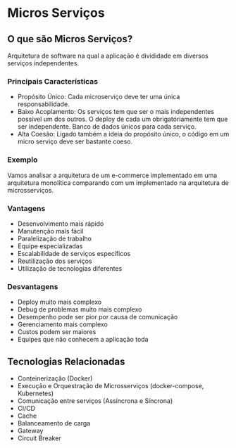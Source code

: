 # Micros Serviços

## O que são Micros Serviços?

Arquitetura de software na qual a aplicação é divididade em diversos serviços independentes.

### Principais Características

- Propósito Único: Cada microserviço deve ter uma única responsabilidade.
- Baixo Acoplamento: Os serviços tem que ser o mais independentes possível um dos outros. O deploy de cada um obrigatóriamente tem que ser independente. Banco de dados únicos para cada serviço.
- Alta Coesão: Ligado também a ideia do propósito único, o código em um micro serviço deve ser bastante coeso.

### Exemplo

Vamos analisar a arquitetura de um e-commerce implementado em uma arquitetura monolítica comparando com um implementado na arquitetura de microsserviços.

### Vantagens

- Desenvolvimento mais rápido
- Manutenção mais fácil
- Paralelização de trabalho
- Equipe especializadas
- Escalabilidade de serviços específicos
- Reutilização dos serviços
- Utilização de tecnologias diferentes

### Desvantagens

- Deploy muito mais complexo
- Debug de problemas muito mais complexo
- Desempenho pode ser pior por causa de comunicação
- Gerenciamento mais complexo
- Custos podem ser maiores
- Equipes que não conhecem a aplicação toda

## Tecnologias Relacionadas

- Conteinerização (Docker)
- Execução e Orquestração de Microsserviços (docker-compose, Kubernetes)
- Comunicação entre serviços (Assíncrona e Síncrona)
- CI/CD
- Cache
- Balanceamento de carga
- Gateway
- Circuit Breaker

